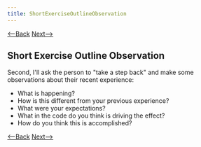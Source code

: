```yaml
---
title: ShortExerciseOutlineObservation
---
```

[<--Back](ShortExerciseOutlineExperience) [Next-->](ShortExerciseOutlineThinking)

## Short Exercise Outline Observation
Second, I'll ask the person to "take a step back" and make some observations about their recent experience:
* What is happening?
* How is this different from your previous experience?
* What were your expectations?
* What in the code do you think is driving the effect?
* How do you think this is accomplished?

[<--Back](ShortExerciseOutlineExperience) [Next-->](ShortExerciseOutlineThinking)
